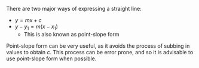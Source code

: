 There are two major ways of expressing a straight line:
- $y = mx + c$
- $y - y_1 = m(x - x_1)$
	- This is also known as point-slope form

Point-slope form can be very useful, as it avoids the process of subbing in values to obtain $c$. This process can be error prone, and so it is advisable to use point-slope form when possible.